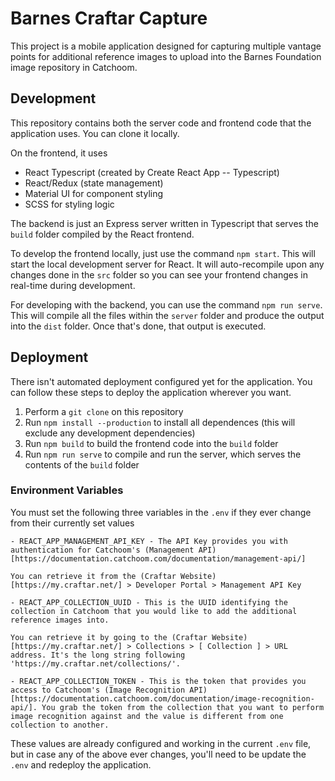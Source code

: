 # Barnes Craftar Capture
This project is a mobile application designed for capturing multiple vantage points for additional reference images to upload into the Barnes Foundation image repository in Catchoom. 

## Development

This repository contains both the server code and frontend code that the application uses. You can clone it locally.

On the frontend, it uses
- React Typescript (created by Create React App -- Typescript)
- React/Redux (state management)
- Material UI for component styling
- SCSS for styling logic

The backend is just an Express server written in Typescript that serves the `build` folder compiled by the React frontend.

To develop the frontend locally, just use the command `npm start`. This will start the local development server for React. It will auto-recompile upon any changes done in the `src` folder so you can see your frontend changes in real-time during development.

For developing with the backend, you can use the command `npm run serve`. This will compile all the files within the `server` folder and produce the output into the `dist` folder. Once that's done, that output is executed.

## Deployment

There isn't automated deployment configured yet for the application. You can follow these steps to deploy the application wherever you want.

1. Perform a `git clone` on this repository
2. Run `npm install --production` to install all dependences (this will exclude any development dependencies)
3. Run `npm build` to build the frontend code into the `build` folder
4. Run `npm run serve` to compile and run the server, which serves the contents of the `build` folder

### Environment Variables

You must set the following three variables in the `.env` if they ever change from their currently set values

```
- REACT_APP_MANAGEMENT_API_KEY - The API Key provides you with authentication for Catchoom's (Management API)[https://documentation.catchoom.com/documentation/management-api/] 

You can retrieve it from the (Craftar Website)[https://my.craftar.net/] > Developer Portal > Management API Key

- REACT_APP_COLLECTION_UUID - This is the UUID identifying the collection in Catchoom that you would like to add the additional reference images into. 

You can retrieve it by going to the (Craftar Website)[https://my.craftar.net/] > Collections > [ Collection ] > URL address. It's the long string following 'https://my.craftar.net/collections/'.

- REACT_APP_COLLECTION_TOKEN - This is the token that provides you access to Catchoom's (Image Recognition API)[https://documentation.catchoom.com/documentation/image-recognition-api/]. You grab the token from the collection that you want to perform image recognition against and the value is different from one collection to another.
```

These values are already configured and working in the current `.env` file, but in case any of the above ever changes, you'll need to be update the `.env` and redeploy the application.

